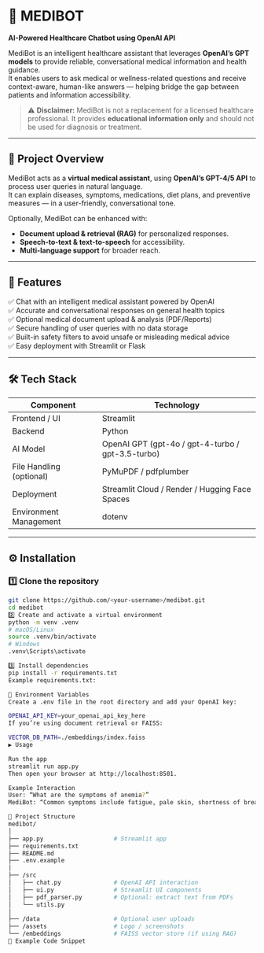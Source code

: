 # 🧬 MEDIBOT
**AI-Powered Healthcare Chatbot using OpenAI API**

MediBot is an intelligent healthcare assistant that leverages **OpenAI’s GPT models** to provide reliable, conversational medical information and health guidance.  
It enables users to ask medical or wellness-related questions and receive context-aware, human-like answers — helping bridge the gap between patients and information accessibility.

> ⚠️ **Disclaimer:** MediBot is not a replacement for a licensed healthcare professional. It provides **educational information only** and should not be used for diagnosis or treatment.

---

## 🚀 Project Overview

MediBot acts as a **virtual medical assistant**, using **OpenAI’s GPT-4/5 API** to process user queries in natural language.  
It can explain diseases, symptoms, medications, diet plans, and preventive measures — in a user-friendly, conversational tone.

Optionally, MediBot can be enhanced with:
- **Document upload & retrieval (RAG)** for personalized responses.
- **Speech-to-text & text-to-speech** for accessibility.
- **Multi-language support** for broader reach.

---

## 🧩 Features

✅ Chat with an intelligent medical assistant powered by OpenAI  
✅ Accurate and conversational responses on general health topics  
✅ Optional medical document upload & analysis (PDF/Reports)  
✅ Secure handling of user queries with no data storage  
✅ Built-in safety filters to avoid unsafe or misleading medical advice  
✅ Easy deployment with Streamlit or Flask  

---

## 🛠️ Tech Stack

| Component | Technology |
|------------|-------------|
| Frontend / UI | Streamlit |
| Backend | Python |
| AI Model | OpenAI GPT (gpt-4o / gpt-4-turbo / gpt-3.5-turbo) |
| File Handling (optional) | PyMuPDF / pdfplumber |
| Deployment | Streamlit Cloud / Render / Hugging Face Spaces |
| Environment Management | dotenv |

---

## ⚙️ Installation

### 1️⃣ Clone the repository
```bash
git clone https://github.com/<your-username>/medibot.git
cd medibot
2️⃣ Create and activate a virtual environment
python -m venv .venv
# macOS/Linux
source .venv/bin/activate
# Windows
.venv\Scripts\activate

3️⃣ Install dependencies
pip install -r requirements.txt
Example requirements.txt:

🔑 Environment Variables
Create a .env file in the root directory and add your OpenAI key:

OPENAI_API_KEY=your_openai_api_key_here
If you’re using document retrieval or FAISS:

VECTOR_DB_PATH=./embeddings/index.faiss
▶️ Usage

Run the app
streamlit run app.py
Then open your browser at http://localhost:8501.

Example Interaction
User: “What are the symptoms of anemia?”
MediBot: “Common symptoms include fatigue, pale skin, shortness of breath, and dizziness. However, consult a doctor for proper diagnosis.”

📂 Project Structure
medibot/
│
├── app.py                    # Streamlit app
├── requirements.txt
├── README.md
├── .env.example
│
├── /src
│   ├── chat.py               # OpenAI API interaction
│   ├── ui.py                 # Streamlit UI components
│   ├── pdf_parser.py         # Optional: extract text from PDFs
│   └── utils.py
│
├── /data                     # Optional user uploads
├── /assets                   # Logo / screenshots
└── /embeddings               # FAISS vector store (if using RAG)
🧾 Example Code Snippet



